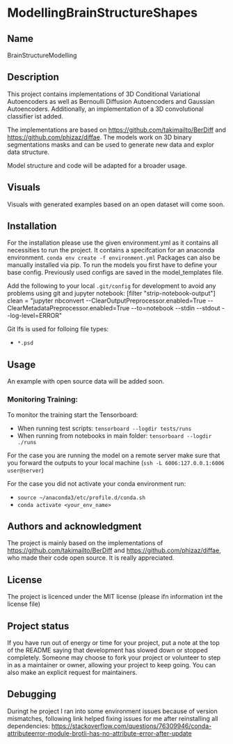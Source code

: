 # ModellingBrainStructureShapes

## Name
BrainStructureModelling

## Description
This project contains implementations of 3D Conditional Variational Autoencoders as well as Bernoulli Diffusion Autoencoders and Gaussian Autoencoders.
Additionally, an implementation of a 3D convolutional classifier ist added.

The implementations are based on https://github.com/takimailto/BerDiff and https://github.com/phizaz/diffae.
The models work on 3D binary segmentations masks and can be used to generate new data and explor data structure.

Model structure and code will be adapted for a broader usage.

## Visuals
Visuals with generated examples based on an open dataset will come soon.

## Installation
For the installation please use the given environment.yml as it contains all necessities to run the project. It contains a specifcation for an anaconda environment.
`conda env create -f environment.yml`
Packages can also be manually installed via pip.
To run the models you first have to define your base config. Previously used configs are saved in the model_templates file.

Add the following to your local `.git/config` for development to avoid any problems using git and jupyter notebook:
[filter "strip-notebook-output"]
clean = "jupyter nbconvert --ClearOutputPreprocessor.enabled=True --ClearMetadataPreprocessor.enabled=True --to=notebook --stdin --stdout --log-level=ERROR"

Git lfs is used for folloing file types:
* `*.psd`

## Usage
An example with open source data will be added soon.

### Monitoring Training:
To monitor the training start the Tensorboard: 
+ When running test scripts: `tensorboard --logdir tests/runs`
+ When running from notebooks in main folder: `tensorboard --logdir ./runs`

For the case you are running the model on a remote server make sure that you forward the outputs to your local machine 
(`ssh -L 6006:127.0.0.1:6006 user@server`)

For the case you did not activate your conda environment run:
* `source ~/anaconda3/etc/profile.d/conda.sh`
* `conda activate <your_env_name>`

## Authors and acknowledgment
The project is mainly based on the implementations of https://github.com/takimailto/BerDiff and https://github.com/phizaz/diffae, who made their code open source.
It is really appreciated.

## License
The project is licenced under the MIT license (please ifn information int the license file)

## Project status
If you have run out of energy or time for your project, put a note at the top of the README saying that development has slowed down or stopped completely. Someone may choose to fork your project or volunteer to step in as a maintainer or owner, allowing your project to keep going. You can also make an explicit request for maintainers.

## Debugging
Duringt he project I ran into some environment issues because of version mismatches, following link helped fixing issues for me after reinstalling all dependencies:
https://stackoverflow.com/questions/76309946/conda-attributeerror-module-brotli-has-no-attribute-error-after-update
